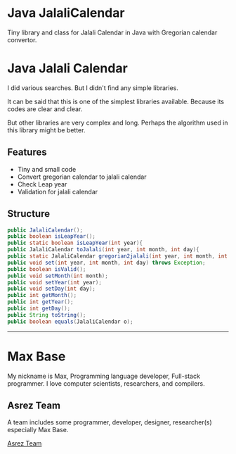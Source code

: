# Java JalaliCalendar

Tiny library and class for Jalali Calendar in Java with Gregorian calendar convertor.

# Java Jalali Calendar

I did various searches. But I didn't find any simple libraries.

It can be said that this is one of the simplest libraries available.
Because its codes are clear and clear.

But other libraries are very complex and long.
Perhaps the algorithm used in this library might be better.

## Features

- Tiny and small code
- Convert gregorian calendar to jalali calendar
- Check Leap year
- Validation for jalali calendar


## Structure

```java
public JalaliCalendar();
public boolean isLeapYear();
public static boolean isLeapYear(int year){
public JalaliCalendar toJalali(int year, int month, int day){
public static JalaliCalendar gregorian2jalali(int year, int month, int day);
public void set(int year, int month, int day) throws Exception;
public boolean isValid();
public void setMonth(int month);
public void setYear(int year);
public void setDay(int day);
public int getMonth();
public int getYear();
public int getDay();
public String toString();
public boolean equals(JalaliCalendar o);
```

---------

# Max Base

My nickname is Max, Programming language developer, Full-stack programmer. I love computer scientists, researchers, and compilers.

## Asrez Team

A team includes some programmer, developer, designer, researcher(s) especially Max Base.

[Asrez Team](https://www.asrez.com/)
